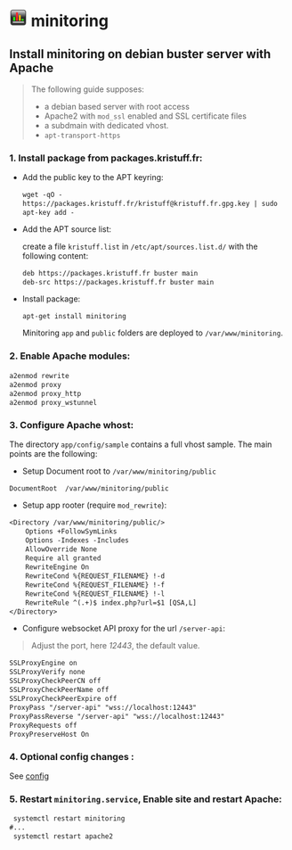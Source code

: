 # ![logo](../public/assets/img/favicon-32x32.png) minitoring


## Install minitoring on debian buster server with Apache

> The following guide supposes:
> - a debian based server with root access
> - Apache2 with `mod_ssl` enabled and SSL certificate files 
> - a subdmain with dedicated vhost.  
> - `apt-transport-https`

### 1. Install package from packages.kristuff.fr: 

-   Add the public key to the APT keyring:

    ```
    wget -qO - https://packages.kristuff.fr/kristuff@kristuff.fr.gpg.key | sudo apt-key add -
    ```


-   Add the APT source list:

    create a file `kristuff.list` in `/etc/apt/sources.list.d/` with the following content:

    ```
    deb https://packages.kristuff.fr buster main
    deb-src https://packages.kristuff.fr buster main
    ```

-   Install package:

    ```
    apt-get install minitoring
    ```

    Minitoring  `app` and `public` folders are deployed to `/var/www/minitoring`.

### 2. Enable Apache modules:

```apache-conf
a2enmod rewrite
a2enmod proxy
a2enmod proxy_http
a2enmod proxy_wstunnel
```

### 3. Configure Apache whost:

The directory `app/config/sample` contains a full vhost sample. The main points are the following: 

-  Setup Document root to `/var/www/minitoring/public`

```apache-conf
DocumentRoot  /var/www/minitoring/public
```

-  Setup app rooter (require `mod_rewrite`): 

```apache-conf
<Directory /var/www/minitoring/public/>
    Options +FollowSymLinks
    Options -Indexes -Includes
    AllowOverride None
    Require all granted
    RewriteEngine On
    RewriteCond %{REQUEST_FILENAME} !-d
    RewriteCond %{REQUEST_FILENAME} !-f
    RewriteCond %{REQUEST_FILENAME} !-l
    RewriteRule ^(.+)$ index.php?url=$1 [QSA,L]
</Directory>
```

- Configure websocket API proxy for the url `/server-api`:

> Adjust the port, here *12443*, the default value.

```apache-conf
SSLProxyEngine on
SSLProxyVerify none 
SSLProxyCheckPeerCN off
SSLProxyCheckPeerName off
SSLProxyCheckPeerExpire off
ProxyPass "/server-api" "wss://localhost:12443"
ProxyPassReverse "/server-api" "wss://localhost:12443"
ProxyRequests off
ProxyPreserveHost On 
```

### 4. Optional config changes :

See [config](/doc/config.md) 


### 5.  Restart `minitoring.service`, Enable site and restart Apache:

```
 systemctl restart minitoring
#...
 systemctl restart apache2
```

